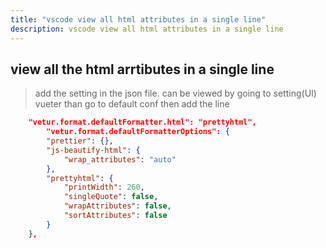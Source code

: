 ```yaml
---
title: "vscode view all html attributes in a single line"
description: vscode view all html attributes in a single line
---
```



## view all the html arrtibutes in a single line
> add the setting in the json file. can be viewed by going to setting(UI) vueter than go to default conf then add the line
```json
    "vetur.format.defaultFormatter.html": "prettyhtml",
        "vetur.format.defaultFormatterOptions": {
        "prettier": {},
        "js-beautify-html": {
            "wrap_attributes": "auto"
        },
        "prettyhtml": {
            "printWidth": 260,
            "singleQuote": false,
            "wrapAttributes": false,
            "sortAttributes": false
        }
    },
```
